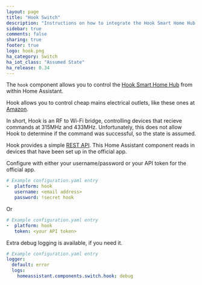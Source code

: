 ```yaml
---
layout: page
title: "Hook Switch"
description: "Instructions on how to integrate the Hook Smart Home Hub into Home Assistant."
sidebar: true
comments: false
sharing: true
footer: true
logo: hook.png
ha_category: Switch
ha_iot_class: "Assumed State"
ha_release: 0.34
---
```


The `hook` component allows you to control the [Hook Smart Home Hub](http://www.hooksmarthome.com/) from within Home Assistant.

Hook allows you to control cheap mains electrical outlets, like these ones at [Amazon](https://www.amazon.com/Etekcity-Wireless-Electrical-Household-Appliances/dp/B00DQELHBS). 

In short, Hook is an RF to Wi-Fi bridge, controlling devices that recieve commands at 315MHz and 433MHz. Unfortunately, this does not allow Hook to determine if the command was successful, so the state is assumed.

Hook provides a simple [REST API](https://app.swaggerhub.com/api/rahilj/GetHook_RestAPI/v1). This Home Assistant component reads in devices that have been set up in the official app.

Configure with either your username/password or your API token for the official app.

```yaml
# Example configuration.yaml entry
-  platform: hook
   username: <email address>
   password: !secret hook
```
Or
```yaml
# Example configuration.yaml entry
-  platform: hook
   token: <your API token>
```

Extra debug logging is available, if you need it.

```yaml
# Example configuration.yaml entry
logger:
  default: error
  logs:
    homeassistant.components.switch.hook: debug
```
